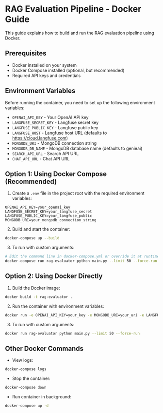 # RAG Evaluation Pipeline - Docker Guide

This guide explains how to build and run the RAG evaluation pipeline using Docker.

## Prerequisites

- Docker installed on your system
- Docker Compose installed (optional, but recommended)
- Required API keys and credentials

## Environment Variables

Before running the container, you need to set up the following environment variables:

- `OPENAI_API_KEY` - Your OpenAI API key
- `LANGFUSE_SECRET_KEY` - Langfuse secret key
- `LANGFUSE_PUBLIC_KEY` - Langfuse public key
- `LANGFUSE_HOST` - Langfuse host URL (defaults to https://cloud.langfuse.com)
- `MONGODB_URI` - MongoDB connection string
- `MONGODB_DB_NAME` - MongoDB database name (defaults to genieai)
- `SEARCH_API_URL` - Search API URL
- `CHAT_API_URL` - Chat API URL

## Option 1: Using Docker Compose (Recommended)

1. Create a `.env` file in the project root with the required environment variables:

```
OPENAI_API_KEY=your_openai_key
LANGFUSE_SECRET_KEY=your_langfuse_secret
LANGFUSE_PUBLIC_KEY=your_langfuse_public
MONGODB_URI=your_mongodb_connection_string
```

2. Build and start the container:

```bash
docker-compose up --build
```

3. To run with custom arguments:

```bash
# Edit the command line in docker-compose.yml or override it at runtime:
docker-compose run rag-evaluator python main.py --limit 50 --force-run
```

## Option 2: Using Docker Directly

1. Build the Docker image:

```bash
docker build -t rag-evaluator .
```

2. Run the container with environment variables:

```bash
docker run -e OPENAI_API_KEY=your_key -e MONGODB_URI=your_uri -e LANGFUSE_SECRET_KEY=your_secret -e LANGFUSE_PUBLIC_KEY=your_public rag-evaluator
```

3. To run with custom arguments:

```bash
docker run rag-evaluator python main.py --limit 50 --force-run
```

## Other Docker Commands

- View logs:
```bash
docker-compose logs
```

- Stop the container:
```bash
docker-compose down
```

- Run container in background:
```bash
docker-compose up -d
``` 